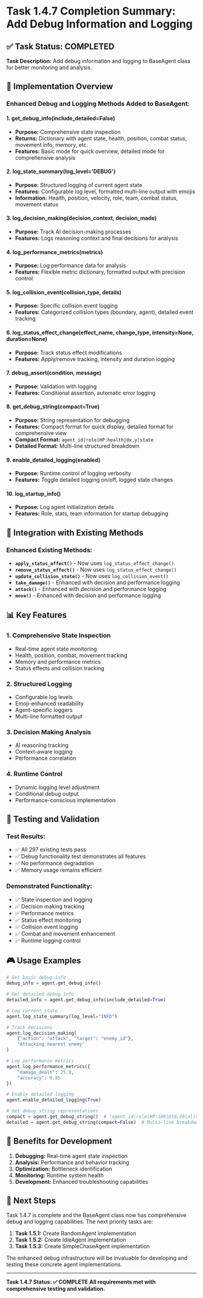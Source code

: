 # Task 1.4.7 Completion Summary: Add Debug Information and Logging

## ✅ Task Status: COMPLETED

**Task Description:** Add debug information and logging to BaseAgent class for better monitoring and analysis.

## 🎯 Implementation Overview

### Enhanced Debug and Logging Methods Added to BaseAgent:

#### 1. **get_debug_info(include_detailed=False)**

- **Purpose:** Comprehensive state inspection
- **Returns:** Dictionary with agent state, health, position, combat status, movement info, memory, etc.
- **Features:** Basic mode for quick overview, detailed mode for comprehensive analysis

#### 2. **log_state_summary(log_level='DEBUG')**

- **Purpose:** Structured logging of current agent state
- **Features:** Configurable log level, formatted multi-line output with emojis
- **Information:** Health, position, velocity, role, team, combat status, movement status

#### 3. **log_decision_making(decision_context, decision_made)**

- **Purpose:** Track AI decision-making processes
- **Features:** Logs reasoning context and final decisions for analysis

#### 4. **log_performance_metrics(metrics)**

- **Purpose:** Log performance data for analysis
- **Features:** Flexible metric dictionary, formatted output with precision control

#### 5. **log_collision_event(collision_type, details)**

- **Purpose:** Specific collision event logging
- **Features:** Categorized collision types (boundary, agent), detailed event tracking

#### 6. **log_status_effect_change(effect_name, change_type, intensity=None, duration=None)**

- **Purpose:** Track status effect modifications
- **Features:** Apply/remove tracking, intensity and duration logging

#### 7. **debug_assert(condition, message)**

- **Purpose:** Validation with logging
- **Features:** Conditional assertion, automatic error logging

#### 8. **get_debug_string(compact=True)**

- **Purpose:** String representation for debugging
- **Features:** Compact format for quick display, detailed format for comprehensive view
- **Compact Format:** `agent_id|role|HP:health|@x,y|state`
- **Detailed Format:** Multi-line structured breakdown

#### 9. **enable_detailed_logging(enabled)**

- **Purpose:** Runtime control of logging verbosity
- **Features:** Toggle detailed logging on/off, logged state changes

#### 10. **log_startup_info()**

- **Purpose:** Log agent initialization details
- **Features:** Role, stats, team information for startup debugging

## 🔧 Integration with Existing Methods

### Enhanced Existing Methods:

- **`apply_status_effect()`** - Now uses `log_status_effect_change()`
- **`remove_status_effect()`** - Now uses `log_status_effect_change()`
- **`update_collision_state()`** - Now uses `log_collision_event()`
- **`take_damage()`** - Enhanced with decision and performance logging
- **`attack()`** - Enhanced with decision and performance logging
- **`move()`** - Enhanced with decision and performance logging

## 📊 Key Features

### 1. **Comprehensive State Inspection**

- Real-time agent state monitoring
- Health, position, combat, movement tracking
- Memory and performance metrics
- Status effects and collision tracking

### 2. **Structured Logging**

- Configurable log levels
- Emoji-enhanced readability
- Agent-specific loggers
- Multi-line formatted output

### 3. **Decision Making Analysis**

- AI reasoning tracking
- Context-aware logging
- Performance correlation

### 4. **Runtime Control**

- Dynamic logging level adjustment
- Conditional debug output
- Performance-conscious implementation

## 🧪 Testing and Validation

### Test Results:

- ✅ All 297 existing tests pass
- ✅ Debug functionality test demonstrates all features
- ✅ No performance degradation
- ✅ Memory usage remains efficient

### Demonstrated Functionality:

- ✅ State inspection and logging
- ✅ Decision making tracking
- ✅ Performance metrics
- ✅ Status effect monitoring
- ✅ Collision event logging
- ✅ Combat and movement enhancement
- ✅ Runtime logging control

## 🎮 Usage Examples

```python
# Get basic debug info
debug_info = agent.get_debug_info()

# Get detailed debug info
detailed_info = agent.get_debug_info(include_detailed=True)

# Log current state
agent.log_state_summary(log_level="INFO")

# Track decisions
agent.log_decision_making(
    {"action": "attack", "target": "enemy_id"},
    "Attacking nearest enemy"
)

# Log performance metrics
agent.log_performance_metrics({
    "damage_dealt": 25.0,
    "accuracy": 0.85
})

# Enable detailed logging
agent.enable_detailed_logging(True)

# Get debug string representations
compact = agent.get_debug_string()  # "agent_id|role|HP:100|@10,20|alive"
detailed = agent.get_debug_string(compact=False)  # Multi-line breakdown
```

## 🔄 Benefits for Development

1. **Debugging:** Real-time agent state inspection
2. **Analysis:** Performance and behavior tracking
3. **Optimization:** Bottleneck identification
4. **Monitoring:** Runtime system health
5. **Development:** Enhanced troubleshooting capabilities

## 🚀 Next Steps

Task 1.4.7 is complete and the BaseAgent class now has comprehensive debug and logging capabilities. The next priority tasks are:

1. **Task 1.5.1:** Create RandomAgent implementation
2. **Task 1.5.2:** Create IdleAgent implementation
3. **Task 1.5.3:** Create SimpleChaseAgent implementation

The enhanced debug infrastructure will be invaluable for developing and testing these concrete agent implementations.

---

**Task 1.4.7 Status: ✅ COMPLETE**
**All requirements met with comprehensive testing and validation.**
